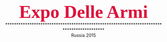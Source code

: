 <html>

<tittle>
<FRAME SCROLLING="AUTO"><B><FONT COLOR="#DC143C" SIZE="7" face="bold"><center><big>Expo Delle Armi</big><center></FONT></B></tittle>

<head>******************************************************************************************</head>
<BODY BACKGROUND="http://www.mmowg.net/wp-content/gallery/obj430/RX8A6i8FAao.jpg">
<body><center>Russia 2015</center></body>

</html>
